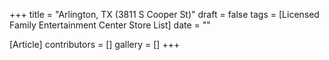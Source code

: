 +++
title = "Arlington, TX (3811 S Cooper St)"
draft = false
tags = [Licensed Family Entertainment Center Store List]
date = ""

[Article]
contributors = []
gallery = []
+++